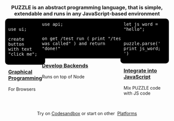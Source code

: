 <center style="width: 100%;">


<br><br>

<h3 class="header">PUZZLE is an abstract programming language, that is simple,<br> extendable and runs in any JavaScript-based environment</h3>

  <!--iframe src="https://abstractcode.dev" style="border:none;height:500px;width:100%"></iframe-->

<div class="scroll-h" style="display: inline-flex;">
 <div class="box" style="text-align:left;">
    

  <pre style="margin:-10px;padding:10px;border-radius: 10px;background: #000000 !important;">

<code style="font-size:14px !important;color:#EEEEEE;background: #000000 !important;">use ui;

create button 
with text "click me";

</code></pre>
  <h3><a href="#/chapters/MODULES?id=ui">Graphical Programming</a></h3>
  For Browsers
 </div>
 <div class="box" style="text-align:left;">
    <pre style="margin:-10px;padding:10px;border-radius: 10px;background: #000000 !important;"><code style="font-size:14px !important;color:#EEEEEE;background: #000000 !important;">use api;

on get /test run (
    print "/test was called"
) and return "done!"
</code></pre>
  <h3><a href="#/chapters/MODULES?id=api">Develop Backends</a></h3>
  Runs on top of Node
 </div>
   <div class="box" style="text-align:left;">
    <pre style="margin:-10px;padding:10px;border-radius: 10px;background: #000000 !important;"><code style="font-size:14px !important;color:#EEEEEE;background: #000000 !important;">let js_word = "hello";

puzzle.parse('
  print js_word;
')
</code></pre>
  <h3><a href="#/chapters/GUIDES?id=embedded-in-js">Integrate into JavaScript</a></h3>
  Mix PUZZLE code with JS code
 </div>
 <!--div class="box" style="text-align:left;">
    <img src="assets/replit.png">
  <h3><a href="#/chapters/GUIDES?id=hosted-clouds">Quickstart a Project</a></h3>
  Develop and run in the Cloud<br> Worry-free on Replit
 </div-->
</div>
<!--div class="cover_codebox" style="display: block;">
<pre><code class="lang-puzzle" style="font-size:22px !important;color:#EEEEEE">use ui

render (
  &#60;div>Click the enter key&#60;/div>
)

on key enter (alert "enter was pressed")
</code></pre>
<!--center>
  <a href="#/chapters/GUIDES?id=browser" class="btn">Start on Browser</a>
</center->
</div-->

<!--div class="scroll-h">
<b>START: &nbsp; </b> 
<a href="#/chapters/GUIDES?id=browser" class="bubble">Browser</a>
<a href="#/chapters/GUIDES?id=use-with-node" class="bubble">Node</a>
<a href="#/chapters/GUIDES?id=embedded-in-js" class="bubble">Embedded</a>
<a href="#/chapters/GUIDES?id=hosted-clouds" class="bubble">Hosted</a>
<a href="#/chapters/GUIDES" class="bubble">more</a>
</div-->

<!--br>


<a href="#/README" class="cover_box_article">
	<h3>Learn PUZZLE</h3>
	Now!
</a>
<a href="#/chapters/MODULES" class="cover_box_article click">
	<h3>Check out Modules</h3>
	Modules for many purposes
</a>

<br-->

<br><br>
Try on <a href="https://codesandbox.io/s/puzzle-ui-g942w2?file=/index.html:0-330" target="_blank" class="btn">Codesandbox</a> or start on other &nbsp;<a href="#/chapters/GUIDES"><u>Platforms</u></a>

  <a href="#/README">

<br>
<span class=" fa fa-chevron-down"></span>
</b>
</a>


</center>
